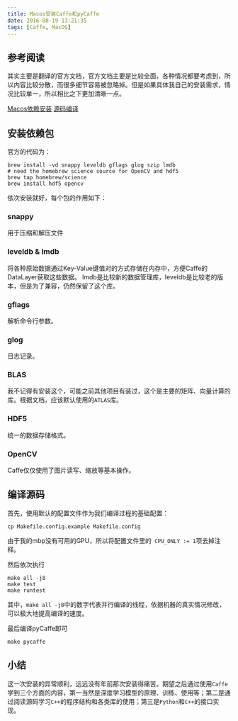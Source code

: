 ```yaml
---
title: Macos安装Caffe和pyCaffe
date: 2016-08-19 13:21:35
tags: [Caffe, MacOS]
---
```

## 参考阅读

其实主要是翻译的官方文档，官方文档主要是比较全面，各种情况都要考虑到，所以内容比较分散，而很多细节容易被忽略掉。但是如果具体我自己的安装需求，情况比较单一，所以相比之下更加清晰一点。

[Macos依赖安装](http://caffe.berkeleyvision.org/install_osx.html)
[源码编译](http://caffe.berkeleyvision.org/installation.html#compilation)

## 安装依赖包

官方的代码为：

~~~shell
brew install -vd snappy leveldb gflags glog szip lmdb
# need the homebrew science source for OpenCV and hdf5
brew tap homebrew/science
brew install hdf5 opencv
~~~

依次安装就好，每个包的作用如下：

### snappy
用于压缩和解压文件

### leveldb & lmdb
将各种原始数据通过Key-Value键值对的方式存储在内存中，方便Caffe的DataLayer获取这些数据。 lmdb是比较新的数据管理库，leveldb是比较老的版本，但是为了兼容，仍然保留了这个库。

### gflags
解析命令行参数。

### glog 
日志记录。

### BLAS
我不记得有安装这个，可能之前其他项目有装过，这个是主要的矩阵、向量计算的库。根据文档，应该默认使用的`ATLAS`库。

### HDF5
统一的数据存储格式。

### OpenCV
Caffe仅仅使用了图片读写、缩放等基本操作。

## 编译源码

首先，使用默认的配置文件作为我们编译过程的基础配置：

~~~shell
cp Makefile.config.example Makefile.config
~~~

由于我的mbp没有可用的GPU，所以将配置文件里的` CPU_ONLY := 1`项去掉注释。

然后依次执行

~~~shell
make all -j8
make test
make runtest
~~~

其中，`make all -j8`中的数字代表并行编译的线程，依据机器的真实情况修改，可以极大地提高编译的速度。

最后编译pyCaffe即可

~~~shell
make pycaffe 
~~~

## 小结

这一次安装的异常顺利，远远没有年前那次安装得痛苦。期望之后通过使用`Caffe`学到三个方面的内容，第一当然是深度学习模型的原理、训练、使用等；第二是通过阅读源码学习`C++`的程序结构和各类库的使用；第三是`Python`和`C++`的接口实现。
